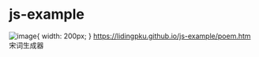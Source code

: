 # js-example

![image](https://cloud.githubusercontent.com/assets/638605/6714084/bea9d0b0-cd53-11e4-9911-a1542a42939d.png){ width: 200px; }
 https://lidingpku.github.io/js-example/poem.htm 宋词生成器

